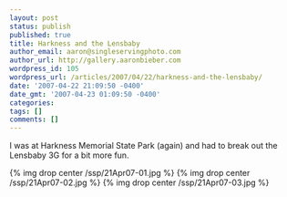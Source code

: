 ```yaml
---
layout: post
status: publish
published: true
title: Harkness and the Lensbaby
author_email: aaron@singleservingphoto.com
author_url: http://gallery.aaronbieber.com
wordpress_id: 105
wordpress_url: /articles/2007/04/22/harkness-and-the-lensbaby/
date: '2007-04-22 21:09:50 -0400'
date_gmt: '2007-04-23 01:09:50 -0400'
categories:
tags: []
comments: []
---
```

I was at Harkness Memorial State Park (again) and had to break out the
Lensbaby 3G for a bit more fun.

{% img drop center /ssp/21Apr07-01.jpg %}
 {% img drop center /ssp/21Apr07-02.jpg %}
 {% img drop center /ssp/21Apr07-03.jpg %}
